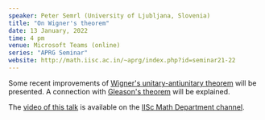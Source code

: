 ```yaml
---
speaker: Peter Semrl (University of Ljubljana, Slovenia)
title: "On Wigner's theorem"
date: 13 January, 2022
time: 4 pm
venue: Microsoft Teams (online)
series: "APRG Seminar"
website: http://math.iisc.ac.in/~aprg/index.php?id=seminar21-22
---
```


Some recent improvements of [Wigner's unitary-antiunitary theorem](https://en.wikipedia.org/wiki/Wigner%27s_theorem)
will be presented. A connection with [Gleason's theorem](https://en.wikipedia.org/wiki/Gleason%27s_theorem) will be explained.

The [video of this talk](https://www.youtube.com/watch?v=AjqQ6YaJNaU&list=PLQXtaLhI1-1qxOEykh-1WOFkYuIzEE-ev) is available
on the [IISc Math Department channel](https://www.youtube.com/channel/UCR5Igvq9HScQKlPr-0coSIg/playlists).
